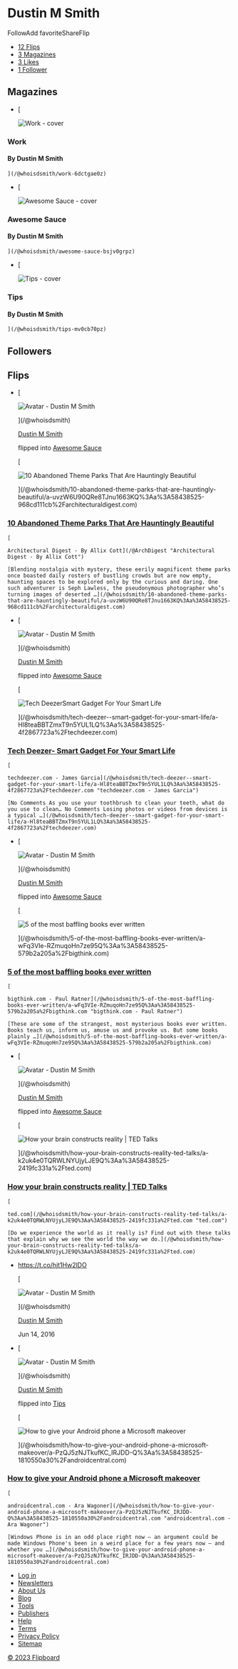 # Dustin M Smith

FollowAdd favoriteShareFlip

- [12 Flips](/@whoisdsmith#flips)
- [3 Magazines](/@whoisdsmith#magazines)
- [3 Likes](/@whoisdsmith#likes)
- [1 Follower](/@whoisdsmith#followers)

## Magazines

- [
	

	![Work - cover](https://cdn.flipboard.com/inc.com/64fc9e89d3393dedb06d0bbefcdda8d09f7e2993/original.jpg)

	

### Work

	

#### By Dustin M Smith

	
    ](/@whoisdsmith/work-6dctgae0z)
    
- [
	

	![Awesome Sauce - cover](https://media.architecturaldigest.com/photos/579f9b4bb6c434ab487bc1ef/master/pass/untitled-280.jpg)

	

### Awesome Sauce

	

#### By Dustin M Smith

    ](/@whoisdsmith/awesome-sauce-bsjv0grpz)
    
- [
	

	![Tips - cover](https://www.androidcentral.com/sites/androidcentral.com/files/styles/large/public/article_images/2016/06/windows-phone-theme-hero-surface.jpg?itok=1zP6Brs1)

	

### Tips

	

#### By Dustin M Smith

    ](/@whoisdsmith/tips-mv0cb70pz)
    

## Followers

## Flips

- [
	

	![Avatar - Dustin M Smith](https://cdn.flipboard.com/uploads/avatar/fc0eab2d95c9e03979231dc9474041e7d86ede95.jpg)

	

	](/@whoisdsmith)

	

	[Dustin M Smith](/@whoisdsmith)

	

	flipped into [Awesome Sauce](/@whoisdsmith/awesome-sauce-bsjv0grpz)

	

	[

	

	![10 Abandoned Theme Parks That Are Hauntingly Beautiful](https://ic-cdn.flipboard.com/architecturaldigest.com/69b49632446da94763afe9d4f2914888b46d3cc3/_medium.jpeg)

	

	](/@whoisdsmith/10-abandoned-theme-parks-that-are-hauntingly-beautiful/a-uvzW6U90QRe8TJnu1663KQ%3Aa%3A58438525-968cd111cb%2Farchitecturaldigest.com)

	

### [10 Abandoned Theme Parks That Are Hauntingly Beautiful](/@whoisdsmith/10-abandoned-theme-parks-that-are-hauntingly-beautiful/a-uvzW6U90QRe8TJnu1663KQ%3Aa%3A58438525-968cd111cb%2Farchitecturaldigest.com)

	
    [
    
    Architectural Digest - By Allix Cott](/@ArchDigest "Architectural Digest - By Allix Cott")
    
    [Blending nostalgia with mystery, these eerily magnificent theme parks once boasted daily rosters of bustling crowds but are now empty, haunting spaces to be explored only by the curious and daring. One such adventurer is Seph Lawless, the pseudonymous photographer who’s turning images of deserted …](/@whoisdsmith/10-abandoned-theme-parks-that-are-hauntingly-beautiful/a-uvzW6U90QRe8TJnu1663KQ%3Aa%3A58438525-968cd111cb%2Farchitecturaldigest.com)
    
- [
	

	![Avatar - Dustin M Smith](https://cdn.flipboard.com/uploads/avatar/fc0eab2d95c9e03979231dc9474041e7d86ede95.jpg)

	

	](/@whoisdsmith)

	

	[Dustin M Smith](/@whoisdsmith)

	

	flipped into [Awesome Sauce](/@whoisdsmith/awesome-sauce-bsjv0grpz)

	

	[

	

	![Tech DeezerSmart Gadget For Your Smart Life](https://techdeezer.com/wp-content/uploads/2021/02/techdeezer_main.png)

	

	](/@whoisdsmith/tech-deezer--smart-gadget-for-your-smart-life/a-Hl8teaBBTZmxT9n5YUL1LQ%3Aa%3A58438525-4f2867723a%2Ftechdeezer.com)

	

### [Tech Deezer- Smart Gadget For Your Smart Life](/@whoisdsmith/tech-deezer--smart-gadget-for-your-smart-life/a-Hl8teaBBTZmxT9n5YUL1LQ%3Aa%3A58438525-4f2867723a%2Ftechdeezer.com)

	
    [
    
    techdeezer.com - James Garcia](/@whoisdsmith/tech-deezer--smart-gadget-for-your-smart-life/a-Hl8teaBBTZmxT9n5YUL1LQ%3Aa%3A58438525-4f2867723a%2Ftechdeezer.com "techdeezer.com - James Garcia")
    
    [No Comments As you use your toothbrush to clean your teeth, what do you use to clean… No Comments Losing photos or videos from devices is a typical …](/@whoisdsmith/tech-deezer--smart-gadget-for-your-smart-life/a-Hl8teaBBTZmxT9n5YUL1LQ%3Aa%3A58438525-4f2867723a%2Ftechdeezer.com)
    
- [
	

	![Avatar - Dustin M Smith](https://cdn.flipboard.com/uploads/avatar/fc0eab2d95c9e03979231dc9474041e7d86ede95.jpg)

	

	](/@whoisdsmith)

	

	[Dustin M Smith](/@whoisdsmith)

	

	flipped into [Awesome Sauce](/@whoisdsmith/awesome-sauce-bsjv0grpz)

	

	[

	

	![5 of the most baffling books ever written](https://ic-cdn.flipboard.com/bigthink.com/3818b7fda81d97496405226c6f5f14fdec517dfd/_medium.jpeg)

	

	](/@whoisdsmith/5-of-the-most-baffling-books-ever-written/a-wFq3VIe-RZmuqoHn7ze95Q%3Aa%3A58438525-579b2a205a%2Fbigthink.com)

	

### [5 of the most baffling books ever written](/@whoisdsmith/5-of-the-most-baffling-books-ever-written/a-wFq3VIe-RZmuqoHn7ze95Q%3Aa%3A58438525-579b2a205a%2Fbigthink.com)

	
    [
    
    bigthink.com - Paul Ratner](/@whoisdsmith/5-of-the-most-baffling-books-ever-written/a-wFq3VIe-RZmuqoHn7ze95Q%3Aa%3A58438525-579b2a205a%2Fbigthink.com "bigthink.com - Paul Ratner")
    
    [These are some of the strangest, most mysterious books ever written. Books teach us, inform us, amuse us and provoke us. But some books plainly …](/@whoisdsmith/5-of-the-most-baffling-books-ever-written/a-wFq3VIe-RZmuqoHn7ze95Q%3Aa%3A58438525-579b2a205a%2Fbigthink.com)
    
- [
	

	![Avatar - Dustin M Smith](https://cdn.flipboard.com/uploads/avatar/fc0eab2d95c9e03979231dc9474041e7d86ede95.jpg)

	

	](/@whoisdsmith)

	

	[Dustin M Smith](/@whoisdsmith)

	

	flipped into [Awesome Sauce](/@whoisdsmith/awesome-sauce-bsjv0grpz)

	

	[

	

	![How your brain constructs reality | TED Talks](https://pi.tedcdn.com/r/talkstar-assets.s3.amazonaws.com/production/playlists/playlist_384/brain_constructs_reality.jpg?u%5Br%5D=2&u%5Bs%5D=0.5&u%5Ba%5D=0.8&u%5Bt%5D=0.03&quality=82&w=600c=1050%2C550&amp;w=1050)

	

	](/@whoisdsmith/how-your-brain-constructs-reality-ted-talks/a-k2uk4e0TQRWLNYUjyLJE9Q%3Aa%3A58438525-2419fc331a%2Fted.com)

	

### [How your brain constructs reality | TED Talks](/@whoisdsmith/how-your-brain-constructs-reality-ted-talks/a-k2uk4e0TQRWLNYUjyLJE9Q%3Aa%3A58438525-2419fc331a%2Fted.com)

	
    [
    
    ted.com](/@whoisdsmith/how-your-brain-constructs-reality-ted-talks/a-k2uk4e0TQRWLNYUjyLJE9Q%3Aa%3A58438525-2419fc331a%2Fted.com "ted.com")
    
    [Do we experience the world as it really is? Find out with these talks that explain why we see the world the way we do.](/@whoisdsmith/how-your-brain-constructs-reality-ted-talks/a-k2uk4e0TQRWLNYUjyLJE9Q%3Aa%3A58438525-2419fc331a%2Fted.com)
    
- https://t.co/hjt1Hw2lDO
	

	[

	

	![Avatar - Dustin M Smith](https://cdn.flipboard.com/uploads/avatar/fc0eab2d95c9e03979231dc9474041e7d86ede95.jpg)

	

	](/@whoisdsmith)

	

	[Dustin M Smith](/@whoisdsmith)

	

	Jun 14, 2016

	
- [
	

	![Avatar - Dustin M Smith](https://cdn.flipboard.com/uploads/avatar/fc0eab2d95c9e03979231dc9474041e7d86ede95.jpg)

	

	](/@whoisdsmith)

	

	[Dustin M Smith](/@whoisdsmith)

	

	flipped into [Tips](/@whoisdsmith/tips-mv0cb70pz)

	

	[

	

	![How to give your Android phone a Microsoft makeover](https://cdn.mos.cms.futurecdn.net/9toAqtJ4RsyWcPnmRWq6DB-1200-80.jpg)

	

	](/@whoisdsmith/how-to-give-your-android-phone-a-microsoft-makeover/a-PzQJ5zNJTkufKC_IRJDD-Q%3Aa%3A58438525-1810550a30%2Fandroidcentral.com)

	

### [How to give your Android phone a Microsoft makeover](/@whoisdsmith/how-to-give-your-android-phone-a-microsoft-makeover/a-PzQJ5zNJTkufKC_IRJDD-Q%3Aa%3A58438525-1810550a30%2Fandroidcentral.com)

	
    [
    
    androidcentral.com - Ara Wagoner](/@whoisdsmith/how-to-give-your-android-phone-a-microsoft-makeover/a-PzQJ5zNJTkufKC_IRJDD-Q%3Aa%3A58438525-1810550a30%2Fandroidcentral.com "androidcentral.com - Ara Wagoner")
    
    [Windows Phone is in an odd place right now — an argument could be made Windows Phone's been in a weird place for a few years now — and whether you …](/@whoisdsmith/how-to-give-your-android-phone-a-microsoft-makeover/a-PzQJ5zNJTkufKC_IRJDD-Q%3Aa%3A58438525-1810550a30%2Fandroidcentral.com)
    

- [Log in](/login "Log in to Flipboard")
- [Newsletters](/newsletters "Sign Up for Our Newsletters")
- [About Us](https://about.flipboard.com "Learn more about Flipboard on our Blog")
- [Blog](https://about.flipboard.com/blog/ "Read the Flipboard Blog")
- [Tools](https://about.flipboard.com/tools/ "Find Tools to Build and Share Your Flipboard")
- [Publishers](https://about.flipboard.com/forpublishers/ "Learn about Publishing on Flipboard")
- [Help](https://flipboard.helpshift.com/hc/en/ "Need Help? View Flipboard's Technical Support and Help Center")
- [Terms](https://about.flipboard.com/terms/ "Review our Terms and Conditions")
- [Privacy Policy](https://about.flipboard.com/privacy/ "Review our Privacy Policy")
- [Sitemap](/sitemap "Explore our Sitemap")

[© 2023 Flipboard](https://about.flipboard.com/copyright "Review our Copyright")
